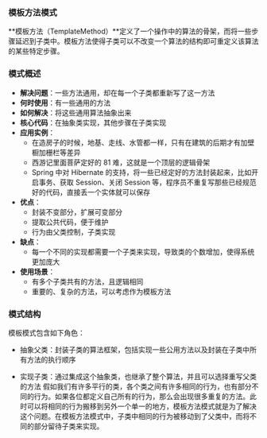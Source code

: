 ### 模板方法模式

**模板方法（TemplateMethod）**定义了一个操作中的算法的骨架，而将一些步骤延迟到子类中。模板方法使得子类可以不改变一个算法的结构即可重定义该算法的某些特定步骤。

### 模式概述

* **解决问题**：一些方法通用，却在每一个子类都重新写了这一方法
* **何时使用**：有一些通用的方法
* **如何解决**：将这些通用算法抽象出来
* **核心代码**：在抽象类实现，其他步骤在子类实现
* **应用实例**：
  * 在造房子的时候，地基、走线、水管都一样，只有在建筑的后期才有加壁橱加栅栏等差异
  * 西游记里面菩萨定好的 81 难，这就是一个顶层的逻辑骨架
  * Spring 中对 Hibernate 的支持，将一些已经定好的方法封装起来，比如开启事务、获取 Session、关闭 Session 等，程序员不重复写那些已经规范好的代码，直接丢一个实体就可以保存
* **优点**：
  * 封装不变部分，扩展可变部分
  * 提取公共代码，便于维护
  * 行为由父类控制，子类实现
* **缺点**：
  * 每一个不同的实现都需要一个子类来实现，导致类的个数增加，使得系统更加庞大
* **使用场景**：
  * 有多个子类共有的方法，且逻辑相同
  * 重要的、复杂的方法，可以考虑作为模板方法

### 模式结构

模板模式包含如下角色：

* 抽象父类：封装子类的算法框架，包括实现一些公用方法以及封装在子类中所有方法的执行顺序

* 实现子类：通过集成这个抽象类，也继承了整个算法，并且可以选择重写父类的方法 假如我们有许多平行的类，各个类之间有许多相同的行为，也有部分不同的行为。如果各位都定义自己所有的行为，那么会出现很多重复的方法。此时可以将相同的行为搬移到另外一个单一的地方，模板方法模式就是为了解决这个问题。在模板方法模式中，子类中相同的行为被移动到了父类中，而将不同的部分留待子类来实现。

